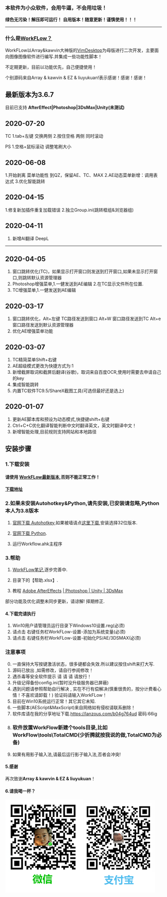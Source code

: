 
### **本软件为小众软件，会用牛逼，不会用垃圾！**

**绿色无污染！解压即可运行！**
**自用版本！随意更新！谨慎使用！！！**

____________________________________________________
### **什么是[WorkFLow？](https://github.com/lingchuanbo/WorkFlow/releases)**

WorkFLow以Array&kawvin大神版的[VimDesktop](https://github.com/linxinhong/VimDesktop)为母版进行二次开发，主要面向图像图像软件进行编写.并集成一些功能性脚本！

不定期更新，目前以功能优先，自己便捷使用！

个别源码来自Array & kawvin & EZ & liuyukuan!表示感谢！感谢！感谢！

## **最新版本为3.6.7**

目前已支持 **AfterEffect|Photoshop|3DsMax|Unity(未测试)**

2020-07-20
----------------------------
TC
1.tab+左键 交换两侧
2.按住空格 两侧 同时滚动

PS
1.空格+鼠标滚动 调整笔刷大小

2020-06-08
----------------------------
1.开始剥离 菜单功能性 到QZ，保留AE、TC、MAX
2.AE动态菜单新增：调用表达式 
3.优化智能跳转

2020-04-15
----------------------------
1.修复新加插件重复加载错误
2.独立Group.ini(跳转框组&浏览器组)

2020-04-11
----------------------------
1. 新增AI翻译 DeepL
----------------------------
2020-04-05
----------------------------
1. 窗口跳转优化(TC)，如果显示打开窗口则发送到打开窗口,如果未显示打开窗口,则跳转默认资源管理器
2. Photoshop增强菜单,1.一健发送到AE编辑 2.在TC显示文件所在位置.
3. TC增强菜单,1.一健发送到AE编辑

2020-03-17
----------------------------
1. 窗口跳转优化，Alt+左键 TC路径发送到窗口 Alt+W 窗口路径发送到TC Alt+e  窗口路径发送到默认资源管理器
2. 优化AE增强菜单功能

2020-03-07 
---------------------------- 
1. TC精简菜单Shift+右键
2. AE超级模式更改为快捷方式为:1
3. 新增截屏取词和截屏后翻译(谷歌)，取词来自百度OCR,使用时需要去申请自己的key
4. 集成智能跳转
4. 内置TC软件TC9.5/ShareX截图工具(可选但最好还是选上)

2020-01-07  
----------------------------
1. 更新AE脚本库和预设为动态模式,快捷键shift+右键
2. Ctrl+C+C优化翻译智能判断中文时翻译英文，英文时翻译中文！
3. 新增智能处理,目前规则支持网站和本地路径

## **安装步骤**
### 1.下载安装

#### 请使用 **[WorkFLow最新版本](https://github.com/lingchuanbo/WorkFlow/archive/master.zip)**,否则不能正常工作！
#### [下载地址](https://github.com/lingchuanbo/WorkFlow/archive/master.zip)

### 2.如果未安装Autohotkey&Python,请先安装,已安装请忽略,Python本人为3.8版本

1. [官网下载 Autohotkey](https://www.autohotkey.com/),如果被墙请点[这里下载](https://www.lanzous.com/i6yvg0h),安装选择32位版本.

2. [官网下载 Python](https://www.python.org).

3. 运行Workflow.ahk主程序

### 3.帮助

1. [WorkFLow笔记](https://www.notion.so/7df31102696b43dd948dab655bd1e1f7?v=5cdef8f68af74cfabca156cfb739a299),逐步完善中.

2. 目录下的【帮助.xlsx】.

3. 教程 [Adobe AfterEffects](https://www.kancloud.cn/funbobosky/vimd_aftereffect) [| Photoshop | Unity | 3DsMax](https://www.kancloud.cn/funbobosky/vim_unity)

部分功能及优化调整未同步更新，请谅解! 择期修正.

#### 4.下载完请执行

1. Win10用户请管理员运行目录下Windows10设置.reg(必须)
2. 请点击 右键任务栏WorkFLow-设置-添加为系统变量(必须)
3. 请点击 右键任务栏WorkFLow-设置-初始化PS/AE/3DSMAX(必须)


### 注意事项
0. 一直保持大写按键激活状态，很多键都会失效.所以建议按住shift来打大写.
1. 源码已放出 ,如需修改，请自行参阅修改！
2. 遇杀毒等安全软件提示 请 请 请 请放行！
3. 升级记得备份config.ini(暂时没升级服务器已屏蔽)
4. 遇到问题请参照帮助自行解决 , 实在不行有偿解决(慎重很贵的，按分计费看心情！不喜欢请卸载！) 验证码请输入WorkFLow！
5. 目前在Win10系统运行正常！其它其它未知.
6. 一些脚本(AEScript&MaxScript)来自网络如有侵权请联系删除！
7. 软件库请在我的分享地址下载.https://lanzous.com/b04g764ud
密码:66ig
8. ### 软件放置WorkFlow新建个tools目录,比如WorkFlow\tools\TotalCMD(少折腾就按我说的做,TotalCMD为必备)
9. 如果有用影子输入法,请最后运行影子输入法,否者会冲突!

#### 5.感谢

再次致谢**Array & kawvin & EZ & liuyukuan**！

#### 6.请我喝一杯？
![pay](https://raw.githubusercontent.com/lingchuanbo/WorkFlow/master/pay.png)
